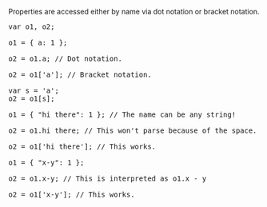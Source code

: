 Properties are accessed either by name via dot notation or bracket notation.

<pre class="javascript 600">
var o1, o2;

o1 = { a: 1 };

o2 = o1.a; // Dot notation.

o2 = o1['a']; // Bracket notation.

var s = 'a';
o2 = o1[s];

o1 = { "hi there": 1 }; // The name can be any string!

o2 = o1.hi there; // This won't parse because of the space.

o2 = o1['hi there']; // This works.

o1 = { "x-y": 1 };

o2 = o1.x-y; // This is interpreted as o1.x - y

o2 = o1['x-y']; // This works.
</pre>